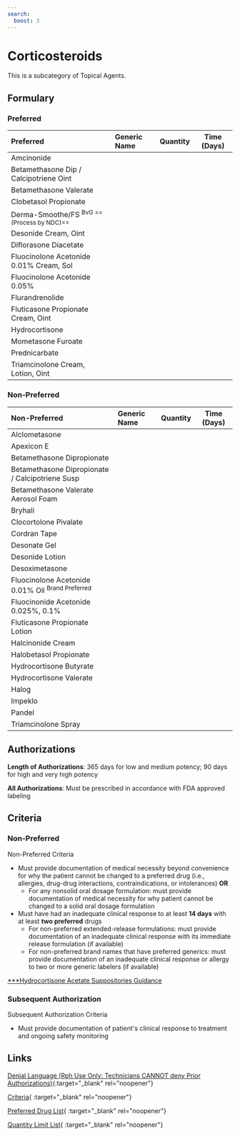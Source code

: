 ```yaml
---
search:
  boost: 3
---
```


# Corticosteroids

This is a subcategory of Topical Agents.

## Formulary

### Preferred

| Preferred                                            | Generic Name | Quantity | Time (Days) |
|:-----------------------------------------------------|:-------------|:--------:|:-----------:|
| Amcinonide                                           |              |          |             |
| Betamethasone Dip / Calcipotriene Oint               |              |          |             |
| Betamethasone Valerate                               |              |          |             |
| Clobetasol Propionate                                |              |          |             |
| Derma-Smoothe/FS <sup>BvG ==(Process by NDC)==</sup> |              |          |             |
| Desonide Cream, Oint                                 |              |          |             |
| Diflorasone Diacetate                                |              |          |             |
| Fluocinolone Acetonide 0.01% Cream, Sol              |              |          |             |
| Fluocinolone Acetonide 0.05%                         |              |          |             |
| Flurandrenolide                                      |              |          |             |
| Fluticasone Propionate Cream, Oint                   |              |          |             |
| Hydrocortisone                                       |              |          |             |
| Mometasone Furoate                                   |              |          |             |
| Prednicarbate                                        |              |          |             |
| Triamcinolone Cream, Lotion, Oint                    |              |          |             |

### Non-Preferred

| Non-Preferred                                                                                                        | Generic Name | Quantity | Time (Days) |
|:---------------------------------------------------------------------------------------------------------------------|:-------------|:--------:|:-----------:|
| Alclometasone                                                                                                        |              |          |             |
| Apexicon E                                                                                                           |              |          |             |
| Betamethasone Dipropionate                                                                                           |              |          |             |
| Betamethasone Dipropionate / Calcipotriene Susp                                                                      |              |          |             |
| Betamethasone Valerate Aerosol Foam                                                                                  |              |          |             |
| Bryhali                                                                                                              |              |          |             |
| Clocortolone Pivalate                                                                                                |              |          |             |
| Cordran Tape                                                                                                         |              |          |             |
| Desonate Gel                                                                                                         |              |          |             |
| Desonide Lotion                                                                                                      |              |          |             |
| Desoximetasone                                                                                                       |              |          |             |
| <span title = "Brand Preferred: Derma-Smoothe/FS">Fluocinolone Acetonide 0.01% Oil</span> <sup>Brand Preferred</sup> |              |          |             |
| Fluocinonide Acetonide 0.025%, 0.1%                                                                                  |              |          |             |
| Fluticasone Propionate Lotion                                                                                        |              |          |             |
| Halcinonide Cream                                                                                                    |              |          |             |
| Halobetasol Propionate                                                                                               |              |          |             |
| Hydrocortisone Butyrate                                                                                              |              |          |             |
| Hydrocortisone Valerate                                                                                              |              |          |             |
| Halog                                                                                                                |              |          |             |
| Impeklo                                                                                                              |              |          |             |
| Pandel                                                                                                               |              |          |             |
| Triamcinolone Spray                                                                                                  |              |          |             |

## Authorizations

**Length of Authorizations**: 365 days for low and medium potency; 90 days for high and very high potency

**All Authorizations**: Must be prescribed in accordance with FDA approved labeling

## Criteria

### Non-Preferred

Non-Preferred Criteria

- Must provide documentation of medical necessity beyond convenience for why the patient cannot be changed to a preferred drug (i.e., allergies, drug-drug interactions, contraindications, or intolerances) **OR**
    - For any nonsolid oral dosage formulation: must provide documentation of medical necessity for why patient cannot be changed to a solid oral dosage formulation
- Must have had an inadequate clinical response to at least **14 days** with at least **two preferred** drugs
    - For non-preferred extended-release formulations: must provide documentation of an inadequate clinical response with its immediate release formulation (if available)
    - For non-preferred brand names that have preferred generics: must provide documentation of an inadequate clinical response or allergy to two or more generic labelers (if available)
 
[***Hydrocortisone Acetate Suppositories Guidance](https://special-spoon-f542dccd.pages.github.io/Pharmacist%20Reference%20Guide/Medication%20Guidance/hydrocortsupp/?h=hydrocort)

### Subsequent Authorization

Subsequent Authorization Criteria

- Must provide documentation of patient's clinical response to treatment and ongoing safety monitoring

## Links

[Denial Language (Rph Use Only: Technicians CANNOT deny Prior Authorizations)](https://mygainwell-my.sharepoint.com.mcas.ms/:w:/r/personal/rachel_carpenter_gainwelltechnologies_com/_layouts/15/Doc.aspx?sourcedoc=%7BCD777F63-7F18-4713-8D6A-B043BEE631F5%7D&file=Denial%20Language%20Updated%2009112023.docx&action=embedview&mobileredirect=true&wdStartOn=102&cid=f4472ece-6d4f-4694-b0c5-c150a2f53fea){:target="_blank" rel="noopener"} 

[Criteria](https://spbm.medicaid.ohio.gov/SPDocumentLibrary/DocumentLibrary/UPDL/UPDL%20criteria%20effective%2001.01.2024.pdf#page=107){ :target="_blank" rel="noopener"}

[Preferred Drug List](https://spbm.medicaid.ohio.gov/SPDocumentLibrary/DocumentLibrary/UPDL/UPDL%20effective%2001.01.2024.pdf#page=33){ :target="_blank" rel="noopener"}

[Quantity Limit List](https://spbm.medicaid.ohio.gov/SPDocumentLibrary/DocumentLibrary/UPDL/Quantity%20Limits.pdf){ :target="_blank" rel="noopener"}
